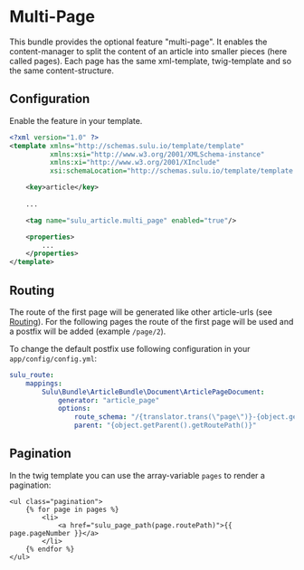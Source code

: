# Multi-Page

This bundle provides the optional feature "multi-page". It enables the content-manager to split the content of an
article into smaller pieces (here called pages). Each page has the same xml-template, twig-template and
so the same content-structure.

## Configuration

Enable the feature in your template.

```xml
<?xml version="1.0" ?>
<template xmlns="http://schemas.sulu.io/template/template"
          xmlns:xsi="http://www.w3.org/2001/XMLSchema-instance"
          xmlns:xi="http://www.w3.org/2001/XInclude"
          xsi:schemaLocation="http://schemas.sulu.io/template/template http://schemas.sulu.io/template/template-1.0.xsd">

    <key>article</key>
    
    ...

    <tag name="sulu_article.multi_page" enabled="true"/>

    <properties>
        ...
    </properties>
</template>
```

## Routing

The route of the first page will be generated like other article-urls (see [Routing](routing.md)). For the following
pages the route of the first page will be used and a postfix will be added (example `/page/2`).

To change the default postfix use following configuration in your `app/config/config.yml`:

```yml
sulu_route:
    mappings:
        Sulu\Bundle\ArticleBundle\Document\ArticlePageDocument:
            generator: "article_page"
            options:
                route_schema: "/{translator.trans(\"page\")}-{object.getPageNumber()}"
                parent: "{object.getParent().getRoutePath()}"
```

## Pagination

In the twig template you can use the array-variable `pages` to render a pagination:

```twig
<ul class="pagination">
    {% for page in pages %}
        <li>
            <a href="sulu_page_path(page.routePath)">{{ page.pageNumber }}</a>
        </li>
    {% endfor %}
</ul>
```
